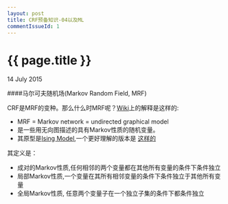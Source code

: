 ```yaml
---
layout: post
title: CRF预备知识-04以及ML 
commentIssueId: 1
---
```


{{ page.title }}
================

<p class="meta">14 July 2015 </p>

####马尔可夫随机场(Markov Random Field, MRF)

CRF是MRF的变种。那么什么时MRF呢？[Wiki](https://en.wikipedia.org/wiki/Markov_random_field)上的解释是这样的:
  
  - MRF = Markov network = undirected graphical model
  - 是一些用无向图描述的具有Markov性质的随机变量。
  - 其原型是[Ising Model](https://en.wikipedia.org/wiki/Ising_model),一个更好理解的版本是
  [这样的](http://wiki.swarma.net/index.php/ISING%E6%A8%A1%E5%9E%8B)

其定义是：

  - 成对的Markov性质,任何相邻的两个变量都在其他所有变量的条件下条件独立
  - 局部Markov性质,一个变量在其所有相邻变量的条件下条件独立于其他所有变量
  - 全局Markov性质, 任意两个变量子在一个独立子集的条件下都条件独立

